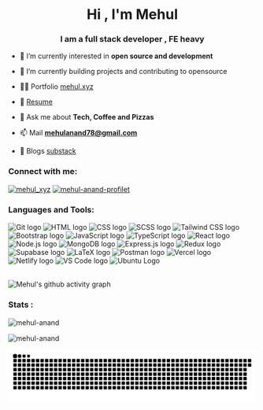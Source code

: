 <h1 align="center"> <!--<img src="https://raw.githubusercontent.com/ashu-guo/ashu-guo/main/assets/wave.gif" width="50px" height="50px"></img>--> Hi , I'm Mehul</h1>
<h3 align="center">I am a full stack developer , FE heavy</h3>

- 🔭 I’m currently interested in **open source and development**
  
- 🌱 I’m currently building projects and contributing to opensource

- 👨‍💻 Portfolio [mehul.xyz](https://mehul.xyz/)

- 📄 [Resume](https://kutt.it/resume-mehul)

- 💬 Ask me about **Tech, Coffee and Pizzas**

- 📫 Mail **mehulanand78@gmail.com**

- 📝 Blogs [substack](https://mehulanand.substack.com/)

<h3 align="left">Connect with me:</h3>
<p align="left">
<a href="https://x.com/mehul_xyz" target="blank"><img align="center" src="https://skillicons.dev/icons?i=twitter" alt="mehul_xyz" height="38" width="38" /></a>
<a href="https://www.linkedin.com/in/mehulxyz" target="blank"><img align="center" src="https://skillicons.dev/icons?i=linkedin" alt="mehul-anand-profilet" height="38" width="38" /></a>
</p>
<h3 align="left">Languages and Tools:</h3>
<div align="left">
  <img src="https://skillicons.dev/icons?i=git" height="40" alt="Git logo" />
  <img src="https://skillicons.dev/icons?i=html" height="40" alt="HTML logo" />
  <img src="https://skillicons.dev/icons?i=css" height="40" alt="CSS logo" />
  <img src="https://skillicons.dev/icons?i=scss" height="40" alt="SCSS logo" />
  <img src="https://skillicons.dev/icons?i=tailwind" height="40" alt="Tailwind CSS logo" />
  <img src="https://skillicons.dev/icons?i=bootstrap" height="40" alt="Bootstrap logo" />
  <img src="https://skillicons.dev/icons?i=js" height="40" alt="JavaScript logo" />
  <img src="https://skillicons.dev/icons?i=ts" height="40" alt="TypeScript logo" />
  <img src="https://skillicons.dev/icons?i=react" height="40" alt="React logo" />
  <img src="https://skillicons.dev/icons?i=nodejs" height="40" alt="Node.js logo" />
  <img src="https://skillicons.dev/icons?i=mongo" height="40" alt="MongoDB logo" />
  <img src="https://skillicons.dev/icons?i=expressjs" height="40" alt="Express.js logo" />
  <img src="https://skillicons.dev/icons?i=redux" height="40" alt="Redux logo" />
  <img src="https://skillicons.dev/icons?i=supabase" height="40" alt="Supabase logo" />
  <img src="https://skillicons.dev/icons?i=latex" height="40" alt="LaTeX logo" />
  <img src="https://skillicons.dev/icons?i=postman" height="40" alt="Postman logo" />
  <img src="https://skillicons.dev/icons?i=vercel" height="40" alt="Vercel logo" />
  <img src="https://skillicons.dev/icons?i=netlify" height="40" alt="Netlify logo" />
  <img src="https://skillicons.dev/icons?i=vscode" height="40" alt="VS Code logo" />
  <img src="https://skillicons.dev/icons?i=ubuntu" height="40" alt="Ubuntu Logo" />
</div>

<br/>

![Mehul's github activity graph](https://github-readme-activity-graph.vercel.app/graph?username=mehul-anand&theme=tokyo-night)



<h3 align="left">Stats :</h3>
<p><img align="center" src="https://github-readme-stats.vercel.app/api/top-langs?username=mehul-anand&show_icons=true&theme=radical&locale=en&layout=compact" alt="mehul-anand" /></p>
<p><img align="center" src="https://nirzak-streak-stats.vercel.app?user=mehul-anand&theme=radical&date_format=j%20M%5B%20Y%5D&mode=weekly" alt="mehul-anand" /></p>
<!-- <h3 align="left">Trophies :</h3> -->
<!-- <p><img align="center" src="https://github-profile-trophy.vercel.app/?username=mehul-anand&theme=onedark" alt="mehul-anand" /></p> -->
<p >
    <picture align="center">
      <source media="(prefers-color-scheme: dark)" srcset="https://raw.githubusercontent.com/ashu-guo/ashu-guo/master/assets/github-contribution-grid-snake.svg">
      <source media="(prefers-color-scheme: light)" srcset="https://raw.githubusercontent.com/ashu-guo/ashu-guo/master/assets/github-contribution-grid-snake.svg">
      <img alt="github contribution grid snake animation" src="https://raw.githubusercontent.com/ashu-guo/ashu-guo/master/assets/github-contribution-grid-snake.svg">
    </picture>
</p>
